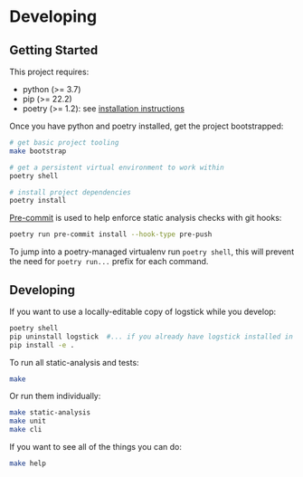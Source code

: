 # Developing

## Getting Started

This project requires:
- python (>= 3.7)
- pip (>= 22.2)
- poetry (>= 1.2): see [installation instructions](https://python-poetry.org/docs/#installation)

Once you have python and poetry installed, get the project bootstrapped:

```bash
# get basic project tooling
make bootstrap

# get a persistent virtual environment to work within
poetry shell

# install project dependencies
poetry install
```

[Pre-commit](https://pre-commit.com/) is used to help enforce static analysis checks with git hooks:

```bash
poetry run pre-commit install --hook-type pre-push
```

To jump into a poetry-managed virtualenv run `poetry shell`, this will prevent the need for `poetry run...` prefix for each command.

## Developing

If you want to use a locally-editable copy of logstick while you develop:

```bash
poetry shell
pip uninstall logstick  #... if you already have logstick installed in this virtual env
pip install -e .
```

To run all static-analysis and tests:

```bash
make
```

Or run them individually:

```bash
make static-analysis
make unit
make cli
```

If you want to see all of the things you can do:

```bash
make help
```
